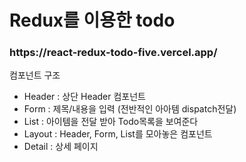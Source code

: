 <h1>Redux를 이용한 todo </h1>
<h3>https://react-redux-todo-five.vercel.app/</h3>
컴포넌트 구조
<ul>
  <li> Header : 상단 Header 컴포넌트 </li>
  <li> Form : 제목/내용을 입력 (전반적인 아아템 dispatch전달)</li>
  <li> List : 아이템을 전달 받아 Todo목록을 보여준다</li>
  <li> Layout : Header, Form, List를 모아놓은 컴포넌트</li>
  <li> Detail : 상세 페이지</li>
</ul>
